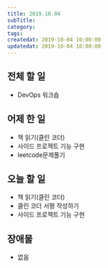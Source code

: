 ```yaml
---
title: 2019.10.04
subTitle: 
category: 
tags: 
createdat: 2019-10-04 10:00:00
updatedat: 2019-10-04 10:00:00
---
```


## 전체 할 일

* DevOps 워크숍

## 어제 한 일

* 책 읽기(클린 코더)
* 사이드 프로젝트 기능 구현
* leetcode문제풀기

## 오늘 할 일

* 책 읽기(클린 코더)
* 클린 코더 서평 작성하기
* 사이드 프로젝트 기능 구현

## 장애물

* 없음